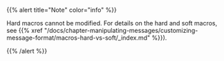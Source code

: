 ---
---
<!-- DISCLAIMER: This file is based on the syslog-ng Open Source Edition documentation https://github.com/balabit/syslog-ng-ose-guides/commit/2f4a52ee61d1ea9ad27cb4f3168b95408fddfdf2 and is used under the terms of The syslog-ng Open Source Edition Documentation License. The file has been modified by Axoflow. -->
{{% alert title="Note" color="info" %}}

Hard macros cannot be modified. For details on the hard and soft macros, see {{% xref "/docs/chapter-manipulating-messages/customizing-message-format/macros-hard-vs-soft/_index.md" %}}).

{{% /alert %}}
